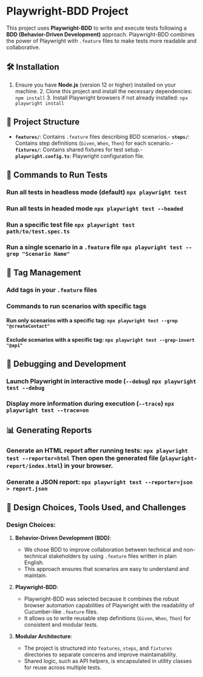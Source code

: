 # Playwright-BDD Project
This project uses **Playwright-BDD** to write and execute tests following a **BDD (Behavior-Driven Development)** approach. Playwright-BDD combines the power of Playwright with `.feature` files to make tests more readable and collaborative.
## 🛠️ Installation
1. Ensure you have **Node.js** (version 12 or higher) installed on your machine. 2. Clone this project and install the necessary dependencies: `npm install` 3. Install Playwright browsers if not already installed: `npx playwright install`
## 📂 Project Structure
- **`features/`**: Contains `.feature` files describing BDD scenarios.- **`steps/`**: Contains step definitions (`Given`, `When`, `Then`) for each scenario.- **`fixtures/`**: Contains shared fixtures for test setup.- **`playwright.config.ts`**: Playwright configuration file.
## 🚀 Commands to Run Tests
### Run all tests in headless mode (default) `npx playwright test`
### Run all tests in headed mode `npx playwright test --headed`
### Run a specific test file `npx playwright test path/to/test.spec.ts`
### Run a single scenario in a `.feature` file `npx playwright test --grep "Scenario Name"`
## 🎯 Tag Management
### Add tags in your `.feature` files
### Commands to run scenarios with specific tags
#### Run only scenarios with a specific tag: `npx playwright test --grep "@createContact"`
#### Exclude scenarios with a specific tag: `npx playwright test --grep-invert "@api"`
## 🧪 Debugging and Development
### Launch Playwright in interactive mode (`--debug`) `npx playwright test --debug`
### Display more information during execution (`--trace`) `npx playwright test --trace=on`
## 📊 Generating Reports
### Generate an HTML report after running tests: `npx playwright test --reporter=html` Then open the generated file (`playwright-report/index.html`) in your browser.
### Generate a JSON report: `npx playwright test --reporter=json > report.json`


## 📖 Design Choices, Tools Used, and Challenges

### Design Choices:
1. **Behavior-Driven Development (BDD)**:
    - We chose BDD to improve collaboration between technical and non-technical stakeholders by using `.feature` files written in plain English.
    - This approach ensures that scenarios are easy to understand and maintain.

2. **Playwright-BDD**:
    - Playwright-BDD was selected because it combines the robust browser automation capabilities of Playwright with the readability of Cucumber-like `.feature` files.
    - It allows us to write reusable step definitions (`Given`, `When`, `Then`) for consistent and modular tests.

3. **Modular Architecture**:
    - The project is structured into `features`, `steps`, and `fixtures` directories to separate concerns and improve maintainability.
    - Shared logic, such as API helpers, is encapsulated in utility classes for reuse across multiple tests.


